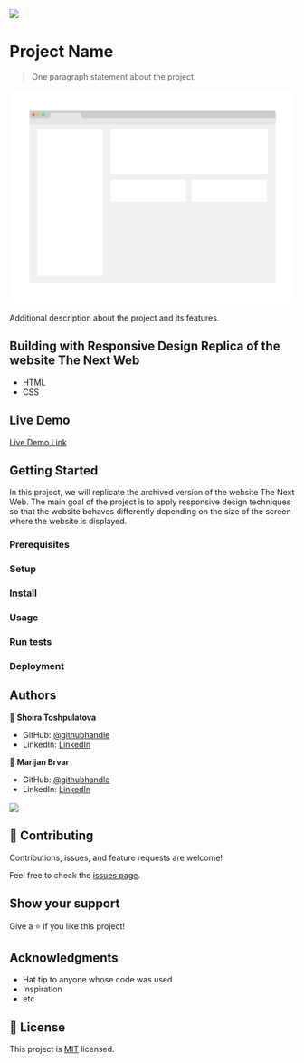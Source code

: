 ![](https://img.shields.io/badge/Microverse-blueviolet)

# Project Name

> One paragraph statement about the project.

![screenshot](./app_screenshot.png)

Additional description about the project and its features.

## Building with Responsive Design Replica of the website The Next Web

- HTML
- CSS

## Live Demo

[Live Demo Link](https://livedemo.com)

## Getting Started

In this project, we will replicate the archived version of the website The Next Web. The main goal of the project is to apply responsive design techniques so that the website behaves differently depending on the size of the screen where the website is displayed.

### Prerequisites

### Setup

### Install

### Usage

### Run tests

### Deployment

## Authors

👤 **Shoira Toshpulatova**

- GitHub: [@githubhandle](https://github.com/shoirata)
- LinkedIn: [LinkedIn](https://linkedin.com/linkedinhandle)

👤 **Marijan Brvar**

- GitHub: [@githubhandle](https://github.com/marijanbrvar)
- LinkedIn: [LinkedIn](https://linkedin.com/in/mbrvar)

<a href="https://github.com/anuraghazra/github-readme-stats">
  <img align="center" src="https://github-readme-stats.vercel.app/api/pin/?username=marijanbrvar&repo=github-readme-stats" />
</a>

## 🤝 Contributing

Contributions, issues, and feature requests are welcome!

Feel free to check the [issues page](issues/).

## Show your support

Give a ⭐️ if you like this project!

## Acknowledgments

- Hat tip to anyone whose code was used
- Inspiration
- etc

## 📝 License

This project is [MIT](lic.url) licensed.
